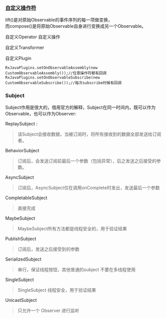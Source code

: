 ### [自定义操作符](https://juejin.im/post/6844903842698493960)

lift()是对原始Observable的事件序列的每一项做变换，  
而compose()是将原始Observable自身进行变换成另一个Observable。

自定义Operator
自定义操作

自定义Transformer

自定义Plugin
```
RxJavaPlugins.setOnObservableAssembly(new CustomObservableAssembly());//任意操作符都有回调
RxJavaPlugins.setOnObservableSubscribe(new CustomObservableSubscribe());//每次subscribe时候有回调

```

### Subject
Subject作用是很大的，借用官方的解释，Subject在同一时间内，既可以作为Observable，也可以作为Observer:

ReplaySubject :
> 该Subject会接收数据，当被订阅时，将所有接收到的数据全部发送给订阅者。

BehaviorSubject
> 订阅后，会发送订阅前最后一个参数（包括异常），后之发送之后接受的参数。

AsyncSubject
> 订阅后，AsyncSubject仅在调用onComplete时发出，发送最后一个参数

CompletableSubject
> 直接完成

MaybeSubject
> MaybeSubject所有方法都是线程安全的，用于验证结果

PublishSubject
> 订阅后，发送之后接受到的参数

SerializedSubject
> 串行，保证线程按钮，其他普通的subject 不要在多线程使用

SingleSubject
> SingleSubject 线程安全，用于验证结果

UnicastSubject
> 只允许一个 Observer 进行监听